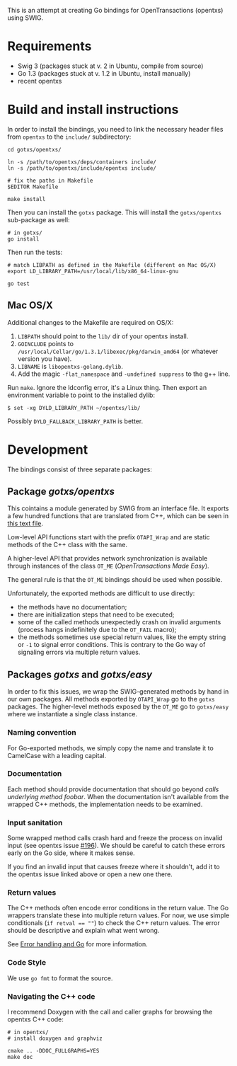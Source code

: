This is an attempt at creating Go bindings for OpenTransactions (opentxs) using
SWIG.

# Requirements

* Swig 3 (packages stuck at v. 2 in Ubuntu, compile from source)
* Go 1.3 (packages stuck at v. 1.2 in Ubuntu, install manually)
* recent opentxs

# Build and install instructions

In order to install the bindings, you need to link the necessary header files
from `opentxs` to the `include/` subdirectory:

```
cd gotxs/opentxs/

ln -s /path/to/opentxs/deps/containers include/
ln -s /path/to/opentxs/include/opentxs include/

# fix the paths in Makefile
$EDITOR Makefile

make install
```

Then you can install the `gotxs` package. This will install the `gotxs/opentxs`
sub-package as well:

```
# in gotxs/
go install
```

Then run the tests:

```
# match LIBPATH as defined in the Makefile (different on Mac OS/X)
export LD_LIBRARY_PATH=/usr/local/lib/x86_64-linux-gnu

go test
```

## Mac OS/X

Additional changes to the Makefile are required on OS/X:

1. `LIBPATH` should point to the `lib/` dir of your opentxs install.
2. `GOINCLUDE` points to `/usr/local/Cellar/go/1.3.1/libexec/pkg/darwin_amd64`
   (or whatever version you have).
3. `LIBNAME` is `libopentxs-golang.dylib`.
4. Add the magic `-flat_namespace` and `-undefined suppress` to the g++ line.

Run `make`. Ignore the ldconfig error, it's a Linux thing.
Then export an environment variable to point to the installed dylib:

```
$ set -xg DYLD_LIBRARY_PATH ~/opentxs/lib/
```

Possibly `DYLD_FALLBACK_LIBRARY_PATH` is better.

# Development

The bindings consist of three separate packages:

## Package *gotxs/opentxs*

This cointains a module generated by SWIG from an interface file. It exports a
few hundred functions that are translated from C++, which can be seen in
[this text file](opentxs/opentxs.txt).

Low-level API functions start with the prefix `OTAPI_Wrap` and are static
methods of the C++ class with the same.

A higher-level API that provides network synchronization is available through
instances of the class `OT_ME` (*OpenTransactions Made Easy*).

The general rule is that the `OT_ME` bindings should be used when possible.

Unfortunately, the exported methods are difficult to use directly:

* the methods have no documentation;
* there are initialization steps that need to be executed;
* some of the called methods unexpectedly crash on invalid arguments (process
  hangs indefinitely due to the `OT_FAIL` macro);
* the methods sometimes use special return values, like the empty string or `-1`
  to signal error conditions. This is contrary to the Go way of signaling
  errors via multiple return values.

## Packages *gotxs* and *gotxs/easy*

In order to fix this issues, we wrap the SWIG-generated methods by hand in our
own packages. All methods exported by `OTAPI_Wrap` go to the `gotxs` packages.
The higher-level methods exposed by the `OT_ME` go to `gotxs/easy` where we
instantiate a single class instance.

### Naming convention

For Go-exported methods, we simply copy the name and translate it to CamelCase
with a leading capital.

### Documentation

Each method should provide documentation that should go beyond *calls underlying
method foobar*. When the documentation isn't available from the wrapped C++
methods, the implementation needs to be examined.

### Input sanitation

Some wrapped method calls crash hard and freeze the process on invalid input
(see opentxs issue [#196](https://github.com/Open-Transactions/opentxs/issues/196)).
We should be careful to catch these errors early on the Go side, where it makes sense.

If you find an invalid input that causes freeze where it shouldn't, add it to
the opentxs issue linked above or open a new one there.

### Return values

The C++ methods often encode error conditions in the return value. The
Go wrappers translate these into multiple return values.  For now, we use simple
conditionals (`if retval == ""`) to check the C++ return values. The error
should be descriptive and explain what went wrong.

See [Error handling and Go](http://blog.golang.org/error-handling-and-go) for
more information.

### Code Style

We use `go fmt` to format the source.

### Navigating the C++ code

I recommend Doxygen with the call and caller graphs for browsing the opentxs C++
code:

```
# in opentxs/
# install doxygen and graphviz

cmake .. -DDOC_FULLGRAPHS=YES
make doc
```
